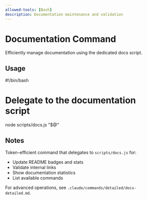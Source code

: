 ```yaml
---
allowed-tools: [Bash]
description: Documentation maintenance and validation
---
```


# Documentation Command

Efficiently manage documentation using the dedicated docs script.

## Usage

<bash>
#!/bin/bash

# Delegate to the documentation script
node scripts/docs.js "$@"
</bash>

## Notes

Token-efficient command that delegates to `scripts/docs.js` for:
- Update README badges and stats
- Validate internal links
- Show documentation statistics
- List available commands

For advanced operations, see `.claude/commands/detailed/docs-detailed.md`.